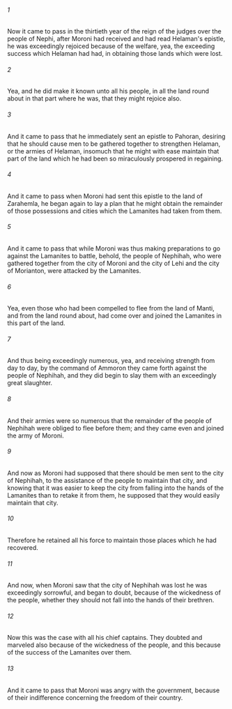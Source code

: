 ###### 1
Now it came to pass in the thirtieth year of the reign of the judges over the people of Nephi, after Moroni had received and had read Helaman's epistle, he was exceedingly rejoiced because of the welfare, yea, the exceeding success which Helaman had had, in obtaining those lands which were lost.

###### 2
Yea, and he did make it known unto all his people, in all the land round about in that part where he was, that they might rejoice also.

###### 3
And it came to pass that he immediately sent an epistle to Pahoran, desiring that he should cause men to be gathered together to strengthen Helaman, or the armies of Helaman, insomuch that he might with ease maintain that part of the land which he had been so miraculously prospered in regaining.

###### 4
And it came to pass when Moroni had sent this epistle to the land of Zarahemla, he began again to lay a plan that he might obtain the remainder of those possessions and cities which the Lamanites had taken from them.

###### 5
And it came to pass that while Moroni was thus making preparations to go against the Lamanites to battle, behold, the people of Nephihah, who were gathered together from the city of Moroni and the city of Lehi and the city of Morianton, were attacked by the Lamanites.

###### 6
Yea, even those who had been compelled to flee from the land of Manti, and from the land round about, had come over and joined the Lamanites in this part of the land.

###### 7
And thus being exceedingly numerous, yea, and receiving strength from day to day, by the command of Ammoron they came forth against the people of Nephihah, and they did begin to slay them with an exceedingly great slaughter.

###### 8
And their armies were so numerous that the remainder of the people of Nephihah were obliged to flee before them; and they came even and joined the army of Moroni.

###### 9
And now as Moroni had supposed that there should be men sent to the city of Nephihah, to the assistance of the people to maintain that city, and knowing that it was easier to keep the city from falling into the hands of the Lamanites than to retake it from them, he supposed that they would easily maintain that city.

###### 10
Therefore he retained all his force to maintain those places which he had recovered.

###### 11
And now, when Moroni saw that the city of Nephihah was lost he was exceedingly sorrowful, and began to doubt, because of the wickedness of the people, whether they should not fall into the hands of their brethren.

###### 12
Now this was the case with all his chief captains. They doubted and marveled also because of the wickedness of the people, and this because of the success of the Lamanites over them.

###### 13
And it came to pass that Moroni was angry with the government, because of their indifference concerning the freedom of their country.

